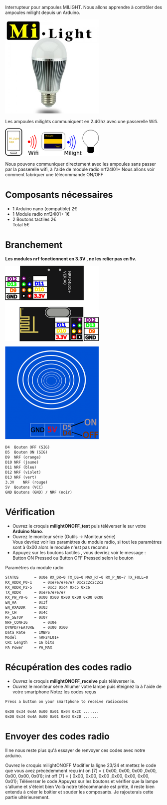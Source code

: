 Interrupteur pour ampoules MILIGHT.
Nous allons apprendre à contrôler des ampoules milight depuis un Arduino.

![milight](https://github.com/pigetArduino/milightONOFF/raw/master/doc/milight.png)

Les ampoules milights communiquent en 2.4Ghz avec une passerelle Wifi.

![milightRouting](https://github.com/pigetArduino/milightONOFF/raw/master/doc/milightRouting.png)

Nous pouvons communiquer directement avec les ampoules sans passer par la passerelle wifi, à l'aide de module radio nrf24l01+
Nous allons voir comment fabriquer une télécommande ON/OFF

# Composants nécessaires
* 1 Arduino nano (compatible)	2€	   
* 1 Module radio nrf24l01+	1€	   
* 2 Boutons tactiles	2€   
Total	5€    

# Branchement
**Les modules nrf fonctionnent en 3.3V , ne les relier pas en 5v.**

![nrf_pinout](https://github.com/pigetArduino/milightONOFF/raw/master/doc/nrf_pinout.png)

![touchsensor](https://github.com/pigetArduino/milightONOFF/raw/master/doc/touchsensor.png)

```
D4	Bouton OFF (SIG)
D5	Bouton ON (SIG)
D9	NRF (orange)
D10	NRF (jaune)
D11	NRF (bleu)
D12	NRF (violet)
D13	NRF (vert)
3.3V	NRF (rouge)
5V	Boutons (VCC)
GND	Boutons (GND) / NRF (noir)
```

# Vérification

* Ouvrez le croquis **milightONOFF_test** puis téléverser le sur votre **Arduino Nano**.     
* Ouvrez le moniteur série (Outils -> Moniteur série)    
Vous devriez voir les paramètres du module radio, si tout les paramètres sont à 0x00 alors le module n'est pas reconnu    
* Appuyez sur les boutons tactiles , vous devriez voir le message :    
Button ON Pressed ou Button OFF Pressed selon le bouton    

Paramètres du module radio     
```
STATUS		 = 0x0e RX_DR=0 TX_DS=0 MAX_RT=0 RX_P_NO=7 TX_FULL=0
RX_ADDR_P0-1	 = 0xe7e7e7e7e7 0xc2c2c2c2c2
RX_ADDR_P2-5	 = 0xc3 0xc4 0xc5 0xc6
TX_ADDR		 = 0xe7e7e7e7e7
RX_PW_P0-6	 = 0x00 0x00 0x00 0x00 0x00 0x00
EN_AA		 = 0x3f
EN_RXADDR	 = 0x03
RF_CH		 = 0x4c
RF_SETUP	 = 0x07
NRF_CONFIG		 = 0x0e
DYNPD/FEATURE	 = 0x00 0x00
Data Rate	 = 1MBPS
Model		 = nRF24L01+
CRC Length	 = 16 bits
PA Power	 = PA_MAX
```

# Récupération des codes radio

* Ouvrez le croquis **milightONOFF_receive** puis téléverser le.
* Ouvrez le moniteur série
Allumer votre lampe puis éteignez la à l'aide de votre smartphone
Notez les codes reçus

```
Press a button on your smartphone to receive radiocodes

0xD8 0x34 0x4A 0x00 0x01 0x04 0x2C .......
0xD8 0x34 0x4A 0x00 0x01 0x03 0x2D .......
```

# Envoyer des codes radio

Il ne nous reste plus qu'à essayer de renvoyer ces codes avec notre arduino.

Ouvrez le croquis milightONOFF
Modifier la ligne 23/24 et mettez le code que vous avez précédemment reçu
int on [7] = { 0x00, 0x00, 0x00 ,0x00, 0x00, 0x00, 0x01};
int off [7] = { 0x00, 0x00, 0x00 ,0x00, 0x00, 0x00, 0x01};
Téléverser le code
Appuyez sur les boutons et vérifier que la lampe s'allume et s'éteint bien
Voilà notre télécommande est prête, il reste bien entendu à créer le boitier et souder les composants.
Je rajouterais cette partie ultérieurement.
